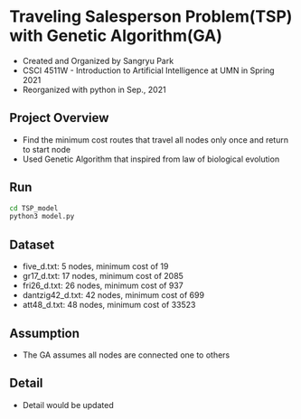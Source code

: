 # Traveling Salesperson Problem(TSP) with Genetic Algorithm(GA)
 * Created and Organized by Sangryu Park
 * CSCI 4511W - Introduction to Artificial Intelligence at UMN in Spring 2021
 * Reorganized with python in Sep., 2021

## Project Overview
  * Find the minimum cost routes that travel all nodes only once and return to start node
  * Used Genetic Algorithm that inspired from law of biological evolution

## Run
```bash
cd TSP_model
python3 model.py
```

## Dataset
  * five_d.txt: 5 nodes, minimum cost of 19
  * gr17_d.txt: 17 nodes, minimum cost of 2085
  * fri26_d.txt: 26 nodes, minimum cost of 937 
  * dantzig42_d.txt: 42 nodes, minimum cost of 699
  * att48_d.txt: 48 nodes, minimum cost of 33523

## Assumption
  * The GA assumes all nodes are connected one to others 

## Detail
 * Detail would be updated
